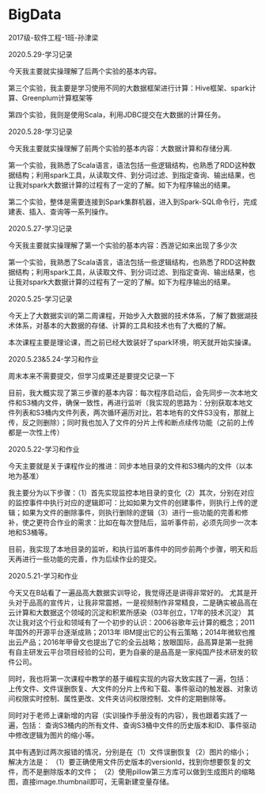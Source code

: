 # BigData
2017级-软件工程-1班-孙津梁

2020.5.29-学习记录

今天我主要就实操理解了后两个实验的基本内容。

第三个实验，我主要是学习使用不同的大数据框架进行计算：Hive框架、spark计算、Greenplum计算框架等

第四个实验，我则是使用Scala，利用JDBC提交在大数据的计算任务。

2020.5.28-学习记录

今天我主要就实操理解了前两个实验的基本内容：大数据计算和存储分离.

第一个实验，我熟悉了Scala语言，语法包括一些逻辑结构，也熟悉了RDD这种数据结构；利用spark工具，从读取文件、到分词过滤、到指定查询、输出结果，也让我对spark大数据计算的过程有了一定的了解。如下为程序输出的结果。

第二个实验，整体是需要连接到Spark集群机器，进入到Spark-SQL命令行，完成建表、插入、查询等一系列操作。

2020.5.27-学习记录

今天我主要就实操理解了第一个实验的基本内容：西游记如来出现了多少次

第一个实验，我熟悉了Scala语言，语法包括一些逻辑结构，也熟悉了RDD这种数据结构；利用spark工具，从读取文件、到分词过滤、到指定查询、输出结果，也让我对spark大数据计算的过程有了一定的了解。如下为程序输出的结果。

2020.5.25-学习记录

今天上了大数据实训的第二周课程，开始步入大数据的技术体系，了解了数据湖技术体系，对基本的大数据的存储、计算的工具和技术也有了大概的了解。

本次课程主要是理论课，而之前已经大致装好了spark环境，明天就开始实操课。

2020.5.23&5.24-学习和作业

周末本来不需要提交，但学习成果还是要提交记录一下

目前，我大概实现了第三步骤的基本内容：每次程序启动后，会先同步一次本地文件和S3桶内文件，确保一致性，再进行监听（我实现的思路为：分别获取本地文件列表和S3桶内文件列表，两次循环遍历对比，若本地有的文件S3没有，那就上传，反之则删除）；同时我也加入了文件的分片上传和断点续传功能（之前的上传都是一次性上传）

2020.5.22-学习和作业

今天主要就是关于课程作业的推进：同步本地目录的文件和S3桶内的文件（以本地为基准）

我主要分为以下步骤：（1）首先实现监控本地目录的变化（2）其次，分别在对应的监控事件中执行对应的逻辑即可：比如如果为文件的创建事件，则执行上传的逻辑；如果为文件的删除事件，则执行删除的逻辑（3）进行一些功能的完善和修补，使之更符合作业的需求：比如在每次登陆后，监听事件前，必须先同步一次本地和S3桶等。

目前，我实现了本地目录的监听，和执行监听事件中的同步前两个步骤，明天和后天再进行一些功能的完善，作为后续作业的提交。

2020.5.21-学习和作业

今天又在B站看了一遍品高大数据实训导论，我觉得还是讲得非常好的。 尤其是开头对于品高的宣传片，让我非常震撼，一是视频制作非常精良，二是确实被品高在云计算和大数据这个领域的沉淀和积累所感染（03年创立，17年的技术沉淀） 其次让我对这个行业和领域有了一个初步的认识：2006谷歌年云计算的概念；2011年国外的开源平台逐渐成熟；2013年 IBM提出它的公有云策略；2014年微软也推出云产品；2016年甲骨文也提出了它的全云战略；放眼国际，品高算是第一批拥有自主研发云平台项目经验的公司，更为自豪的是品高是一家纯国产技术研发的软件公司。

同时，我也将第一次课程中教学的基于编程实现的内容大致实践了一遍，包括： 上传文件、文件误删恢复、大文件的分片上传和下载、事件驱动的触发器、对象访问权限实时控制、属性更改、文件夹访问权限控制、文件的定期删除等。

同时对于老师上课新增的内容（实训操作手册没有的内容），我也跟着实践了一遍，包括： 查询S3桶内的所有文件、查询S3桶中文件的历史版本和ID、事件驱动中修改逻辑为图片的缩小等。

其中有遇到过两次报错的情况，分别是在（1）文件误删恢复（2）图片的缩小； 解决方法是： （1）要正确使用文件历史版本的versionId，找到你想要恢复的文件，而不是删除版本的文件； （2）使用pillow第三方库可以做到生成图片的缩略图，直接image.thumbnail即可，无需新建变量存储。
